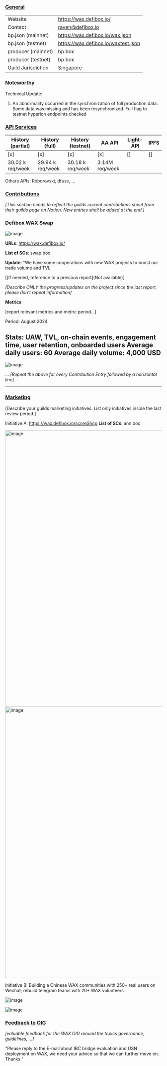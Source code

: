 ### <ins>General</ins>


|  |  |
| --- | --- |
| Website | https://wax.defibox.io/ |
| Contact | raven@defibox.io |
| bp.json (mainnet) | https://wax.defibox.io/wax.json |
| bp.json (testnet) | https://wax.defibox.io/waxtest.json |
| producer (mainnet) | bp.box |
| producer (testnet) | bp.box |
| Guild Jurisdiction | Singapore |


### <ins>Noteworthy</ins>
Technical Update:
1. An abnormality occurred in the synchronization of full production data. Some data was missing and has been resynchronized. Full flag to testnet hyperion endpoints checked


### <ins>API Services</ins>


| History (partial) | History (full) | History (testnet) | AA API | Light-API  | IPFS |
|--------|--------|--------|--------|--------|--------|
| [x]    | [x]    | [x]    | [x]    |  []    | []     |  
|30.02 k req/week |29.94 k req/week |30.18 k req/week | 3.14M req/week |  |   |


Others APIs: Roborovski, dfuse, ...


### <ins>Contributions</ins>
*[This section needs to reflect the guilds current contributions sheet from their guilds page on Notion. New entries shall be added at the end.]*


### Defibox WAX Swap
![image](https://github.com/user-attachments/assets/5f8189c8-eb0e-4ea5-a8ea-fb4238faf4dd)




**URLs**: https://wax.defibox.io/


**List of SCs**: swap.box


**Update**: 
"We have some cooperations with new WAX projects to boost our trade volume and TVL






[[If needed, reference to a previous report](Not available)]


*[Describe ONLY the progress/updates on the project since the last report, please don't repeat information]*


**Metrics**


[report relevant metrics and metric period...]


Period: August 2024


Stats: UAW, TVL, on-chain events, engagement time, user retention, onboarded users
Average daily users: 60
Average daily volume: 4,000 USD
---
![image](https://github.com/user-attachments/assets/a8cdfa25-0a34-4b54-a857-6fe010a0ea0c)


...
*[Repeat the above for every Contribution Entry followed by a horizontal line]*
...


---




### <ins>Marketing</ins>
[Describe your guilds marketing initiatives. List only initiatives inside the last review period.]


Initiative A: https://wax.defibox.io/scoreShop
**List of SCs**: ann.box

<img width="888" alt="image" src="https://github.com/user-attachments/assets/6a5bd5be-0e14-45cf-aa53-a9649b7d5c30">
<img width="871" alt="image" src="https://github.com/user-attachments/assets/0416d74f-63d8-42ee-bbf6-80b549ad16e9">





Initiative B:  Building a Chinese WAX communities with 250+ real users on Wechat; rebuild telegram teams with 20+ WAX volunteers 

![image](https://github.com/DefiboxTeam/waxguilds/assets/93515916/096f1d81-3b70-448e-bff6-e0260de9eba6)

![image](https://github.com/DefiboxTeam/waxguilds/assets/93515916/869dd446-d493-4a87-9827-7eeb658e7f57)



### <ins>Feedback to OIG</ins>
*[valuable feedback for the WAX OIG around the topics governance, guidelines, ...]*


"Please reply to the E-mail about IBC bridge evaluation and USN deployment on WAX, we need your advice so that we can further move on. Thanks "
